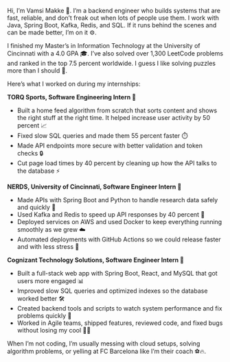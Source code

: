 Hi, I’m Vamsi Makke 👋. I’m a backend engineer who builds systems that are fast, reliable, and don’t freak out when lots of people use them. I work with Java, Spring Boot, Kafka, Redis, and SQL. If it runs behind the scenes and can be made better, I’m on it ⚙️.

I finished my Master’s in Information Technology at the University of Cincinnati with a 4.0 GPA 🎓. I’ve also solved over 1,300 LeetCode problems and ranked in the top 7.5 percent worldwide. I guess I like solving puzzles more than I should 💪.

Here’s what I worked on during my internships:

**TORQ Sports, Software Engineering Intern 🚀**

- Built a home feed algorithm from scratch that sorts content and shows the right stuff at the right time. It helped increase user activity by 50 percent 📈  
- Fixed slow SQL queries and made them 55 percent faster ⏱️  
- Made API endpoints more secure with better validation and token checks 🔒  
- Cut page load times by 40 percent by cleaning up how the API talks to the database ⚡

**NERDS, University of Cincinnati, Software Engineer Intern 🧪**

- Made APIs with Spring Boot and Python to handle research data safely and quickly 🔧  
- Used Kafka and Redis to speed up API responses by 40 percent 🚀  
- Deployed services on AWS and used Docker to keep everything running smoothly as we grew ☁️  
- Automated deployments with GitHub Actions so we could release faster and with less stress 🤖

**Cognizant Technology Solutions, Software Engineer Intern 💼**

- Built a full-stack web app with Spring Boot, React, and MySQL that got users more engaged 📊  
- Improved slow SQL queries and optimized indexes so the database worked better 🛠️  
- Created backend tools and scripts to watch system performance and fix problems quickly 👀  
- Worked in Agile teams, shipped features, reviewed code, and fixed bugs without losing my cool 👨‍💻

When I’m not coding, I’m usually messing with cloud setups, solving algorithm problems, or yelling at FC Barcelona like I’m their coach ⚽🔥.
